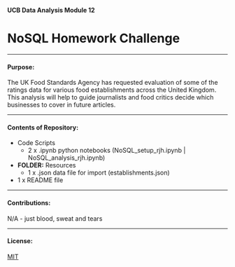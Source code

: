 
**UCB Data Analysis Module 12**
# NoSQL Homework Challenge

---------------
#### Purpose:
The UK Food Standards Agency has requested evaluation of some of the ratings data for various food establishments across the United Kingdom.  This analysis will help to guide journalists and food critics decide which businesses to cover in future articles.

--------------
#### Contents of Repository:
- Code Scripts
  - 2 x .ipynb python notebooks (NoSQL_setup_rjh.ipynb | NoSQL_analysis_rjh.ipynb)
- **FOLDER:** Resources
  - 1 x .json data file for import (establishments.json)
- 1 x README file

-------------------
#### Contributions:  
N/A - just blood, sweat and tears

------------------
#### License:
[MIT](https://choosealicense.com/licenses/mit/)
